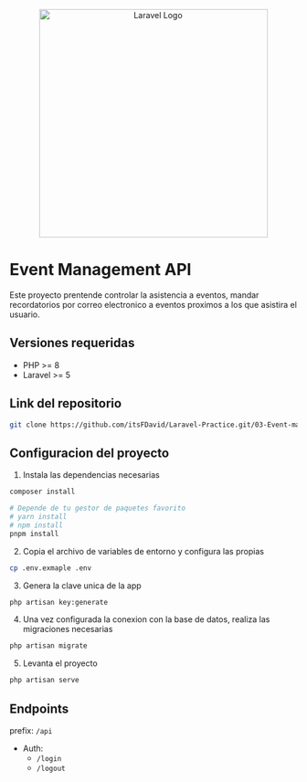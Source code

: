 <p align="center"><a href="https://laravel.com" target="_blank"><img src="https://raw.githubusercontent.com/laravel/art/master/logo-lockup/5%20SVG/2%20CMYK/1%20Full%20Color/laravel-logolockup-cmyk-red.svg" width="400" alt="Laravel Logo"></a></p>

# Event Management API

Este proyecto prentende controlar la asistencia a eventos, mandar recordatorios por correo electronico a eventos proximos a los que asistira el usuario.

## Versiones requeridas

-   PHP >= 8
-   Laravel >= 5

## Link del repositorio

```bash
git clone https://github.com/itsFDavid/Laravel-Practice.git/03-Event-management
```

## Configuracion del proyecto

1. Instala las dependencias necesarias
```bash
composer install

# Depende de tu gestor de paquetes favorito
# yarn install
# npm install
pnpm install
```

2. Copia el archivo de variables de entorno y configura las propias
```bash
cp .env.exmaple .env
```

3. Genera la clave unica de la app
```bash
php artisan key:generate
```

4. Una vez configurada la conexion con la base de datos, realiza las migraciones necesarias
```bash
php artisan migrate
```

5. Levanta el proyecto
```bash
php artisan serve
```

## Endpoints

prefix: `/api`

- Auth:
    - `/login`
    - `/logout`
